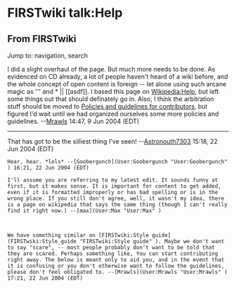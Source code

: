 # FIRSTwiki talk:Help

## From FIRSTwiki

Jump to: navigation, search

I did a slight overhaul of the page. But much more needs to be done. As evidenced on CD already, a lot of people haven't heard of a wiki before, and the whole concept of open content is foreign -- let alone using such arcane magic as ''' and * || [[asdf]]. I based this page on [Wikipedia:Help](http://www.wikipedia.org/wiki/Help "wikipedia:Help"), but left some things out that should definately go in. Also, I think the arbitration stuff should be moved to [Policies and guidelines for contributors](Policies_and_guidelines_for_contributors "Policies
and guidelines for contributors"), but figured I'd wait until we had organized ourselves some more policies and guidelines. --[Mrawls](User:Mrawls "User:Mrawls") 14:47, 9 Jun 2004 (EDT)

--------------------------------------------------------------------------------

That has got to be the silliest thing I've seen! --[Astronouth7303](User:Astronouth7303 "User:Astronouth7303") 15:18, 22 Jun 2004 (EDT)

```
Hear, hear. *lols* --[Goobergunch](User:Goobergunch "User:Goobergunch" ) 16:21, 22 Jun 2004 (EDT) 

I'll assume you are referring to my latest edit. It sounds funny at first, but it makes sense. It is important for content to get added, even if it is formatted improperly or has bad spelling or is in the wrong place. If you still don't agree, well, it wasn't my idea, there is a page on wikipedia that says the same thing (though I can't really find it right now.) --[max](User:Max "User:Max" )



We have something similar on [FIRSTwiki:Style guide](FIRSTwiki:Style_guide "FIRSTwiki:Style guide" ). Maybe we don't want to say "scare", -- most people probably don't want to be told that they are scared. Perhaps something like, You can start contributing right away. The below is meant only to aid you, and in the event that it is confusing or you don't otherwise want to follow the guidelines, please don't feel obligated to. --[Mrawls](User:Mrawls "User:Mrawls" ) 17:21, 22 Jun 2004 (EDT) 
```
